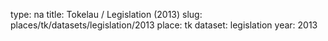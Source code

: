 type: na
title: Tokelau / Legislation (2013)
slug: places/tk/datasets/legislation/2013
place: tk
dataset: legislation
year: 2013
